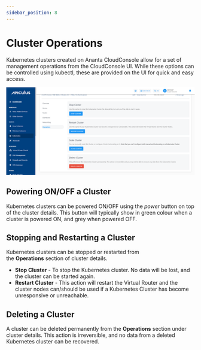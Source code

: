 ```yaml
---
sidebar_position: 8
---
```

# Cluster Operations

Kubernetes clusters created on Ananta CloudConsole allow for a set of management operations from the CloudConsole UI. While these options can be controlled using kubectl, these are provided on the UI for quick and easy access.

![Cluster Operations](img/ClusterOperations.png)

## Powering ON/OFF a Cluster

Kubernetes clusters can be powered ON/OFF using the _power_ button on top of the cluster details. This button will typically show in green colour when a cluster is powered ON, and grey when powered OFF.

## Stopping and Restarting a Cluster

Kubernetes clusters can be stopped or restarted from the **Operations** section of cluster details.

- **Stop Cluster** - To stop the Kubernetes cluster. No data will be lost, and the cluster can be started again.
- **Restart Cluster** - This action will restart the Virtual Router and the cluster nodes can/should be used if a Kubernetes Cluster has become unresponsive or unreachable.

## Deleting a Cluster

A cluster can be deleted permanently from the **Operations** section under cluster details. This action is irreversible, and no data from a deleted Kubernetes cluster can be recovered.

